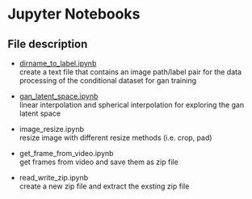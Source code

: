 # Jupyter Notebooks

## File description

- [dirname_to_label.ipynb](https://nbviewer.jupyter.org/github/tramadol-hydrochloride/notebook/blob/master/dirname_to_label.ipynb)  
create a text file that contains an image path/label pair for the data processing of the conditional dataset for gan training

- [gan_latent_space.ipynb](https://nbviewer.jupyter.org/github/tramadol-hydrochloride/notebook/blob/master/gan_latent_space.ipynb)    
linear interpolation and spherical interpolation for exploring the gan latent space

- image_resize.ipynb  
resize image with different resize methods (i.e. crop, pad)

- get_frame_from_video.ipynb  
get frames from video and save them as zip file

- read_write_zip.ipynb  
create a new zip file and extract the exsting zip file
